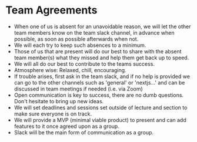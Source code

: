 # Team Agreements

* When one of us is absent for an unavoidable reason, we will let the other team members know on the team slack channel, in advance when possible, as soon as possible afterwards when not.
* We will each try to keep such absences to a minimum.
* Those of us that are present will do our best to share with the absent team member(s) what they missed and help them get back up to speed.
* We will all do our best to contribute to the teams success.
* Atmosphere wise: Relaxed, chill, encouraging.
* If trouble arises, first ask in the team slack, and if no help is provided we can go to the other channels such as 'general' or 'nextjs...' and can be discussed in team meetings if needed (i.e. via Zoom)
* Open communication is key to success, there are no dumb questions. Don't hesitate to bring up new ideas.
* We will set deadlines and sessions set outside of lecture and section to make sure everyone is on track.
* We will provide a MVP (minimal viable product) to present and can add features to it once agreed upon as a group.
* Slack will be the main form of communication as a group.

